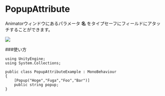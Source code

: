 PopupAttribute
==========================

Animatorウィンドウにあるパラメータ **名** をタイプセーフにフィールドにアタッチすることができます。

![](https://raw.github.com/anchan828/file-place/master/property-drawer-collection/%E3%82%B9%E3%82%AF%E3%83%AA%E3%83%BC%E3%83%B3%E3%82%B7%E3%83%A7%E3%83%83%E3%83%88%202013-04-06%202.12.05.png)


###使い方

```
using UnityEngine;
using System.Collections;

public class PopupAttributeExample : MonoBehaviour
{
    [Popup("Hoge","Fuga","Foo","Bar")]
    public string popup;
}


```
